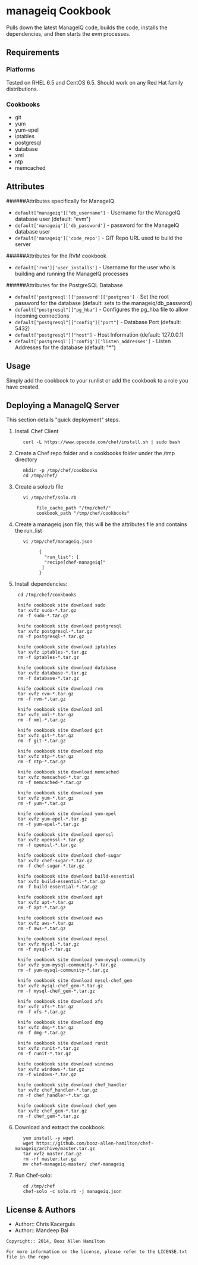 manageiq Cookbook
=================
Pulls down the latest ManageIQ code, builds the code, installs the dependencies, and then starts the evm processes.

Requirements
------------
### Platforms
Tested on RHEL 6.5 and CentOS 6.5. Should work on any Red Hat family distributions.

### Cookbooks
- git
- yum
- yum-epel
- iptables
- postgresql
- database
- xml
- ntp
- memcached

Attributes
----------
######Attributes specifically for ManageIQ
- `default["manageiq"]["db_username"]` - Username for the ManageIQ database user (default: "evm")
- `default['manageiq']['db_password']` - password for the ManageIQ database user
- `default['manageiq']['code_repo']` - GIT Repo URL used to build the server

######Attributes for the RVM cookbook
- `default['rvm']['user_installs']` - Username for the user who is building and running the ManageIQ processes

######Attributes for the PostgreSQL Database
- `default['postgresql']['password']['postgres']` - Set the root password for the database (default: sets to the manageiq/db_password)
- `default["postgresql"]["pg_hba"]` - Configures the pg_hba file to allow incoming connections
- `default["postgresql"]["config"]["port"]` - Database Port (default: 5432)
- `default["postgresql"]["host"]` - Host Information (default: 127.0.0.1)
- `default['postgresql']['config']['listen_addresses']` - Listen Addresses for the database (default: "*")

Usage
-----
Simply add the cookbook to your runlist or add the cookbook to a role you have created.


Deploying a ManageIQ Server
-----------
This section details "quick deployment" steps.

1. Install Chef Client


          curl -L https://www.opscode.com/chef/install.sh | sudo bash

2. Create a Chef repo folder and a cookbooks folder under the /tmp directory


          mkdir -p /tmp/chef/cookbooks
          cd /tmp/chef/

3. Create a solo.rb file


          vi /tmp/chef/solo.rb
         
               file_cache_path "/tmp/chef/"
               cookbook_path "/tmp/chef/cookbooks"

4. Create a manageiq.json file, this will be the attributes file and contains the run_list


          vi /tmp/chef/manageiq.json
        
                {
                  "run_list": [
                  "recipe[chef-manageiq]"
                 ]
                }


4. Install dependencies:

        cd /tmp/chef/cookbooks
        
        knife cookbook site download sudo
        tar xvfz sudo-*.tar.gz
        rm -f sudo-*.tar.gz        
        
        knife cookbook site download postgresql
        tar xvfz postgresql-*.tar.gz
        rm -f postgresql-*.tar.gz
         
        knife cookbook site download iptables
        tar xvfz iptables-*.tar.gz
        rm -f iptables-*.tar.gz
         
        knife cookbook site download database
        tar xvfz database-*.tar.gz
        rm -f database-*.tar.gz
         
        knife cookbook site download rvm
        tar xvfz rvm-*.tar.gz
        rm -f rvm-*.tar.gz
         
        knife cookbook site download xml
        tar xvfz xml-*.tar.gz
        rm -f xml-*.tar.gz
         
        knife cookbook site download git
        tar xvfz git-*.tar.gz
        rm -f git-*.tar.gz
         
        knife cookbook site download ntp
        tar xvfz ntp-*.tar.gz
        rm -f ntp-*.tar.gz
         
        knife cookbook site download memcached
        tar xvfz memcached-*.tar.gz
        rm -f memcached-*.tar.gz
         
        knife cookbook site download yum
        tar xvfz yum-*.tar.gz
        rm -f yum-*.tar.gz
             
        knife cookbook site download yum-epel
        tar xvfz yum-epel-*.tar.gz
        rm -f yum-epel-*.tar.gz
         
        knife cookbook site download openssl
        tar xvfz openssl-*.tar.gz
        rm -f openssl-*.tar.gz
         
        knife cookbook site download chef-sugar
        tar xvfz chef-sugar-*.tar.gz
        rm -f chef-sugar-*.tar.gz
         
        knife cookbook site download build-essential
        tar xvfz build-essential-*.tar.gz
        rm -f build-essential-*.tar.gz
        
        knife cookbook site download apt
        tar xvfz apt-*.tar.gz
        rm -f apt-*.tar.gz

        knife cookbook site download aws
        tar xvfz aws-*.tar.gz
        rm -f aws-*.tar.gz

        knife cookbook site download mysql
        tar xvfz mysql-*.tar.gz
        rm -f mysql-*.tar.gz
        
        knife cookbook site download yum-mysql-community
        tar xvfz yum-mysql-community-*.tar.gz
        rm -f yum-mysql-community-*.tar.gz

        knife cookbook site download mysql-chef_gem
        tar xvfz mysql-chef_gem-*.tar.gz
        rm -f mysql-chef_gem-*.tar.gz

        knife cookbook site download xfs
        tar xvfz xfs-*.tar.gz
        rm -f xfs-*.tar.gz

        knife cookbook site download dmg
        tar xvfz dmg-*.tar.gz
        rm -f dmg-*.tar.gz

        knife cookbook site download runit
        tar xvfz runit-*.tar.gz
        rm -f runit-*.tar.gz
        
        knife cookbook site download windows
        tar xvfz windows-*.tar.gz
        rm -f windows-*.tar.gz     
        
        knife cookbook site download chef_handler
        tar xvfz chef_handler-*.tar.gz
        rm -f chef_handler-*.tar.gz        
        
        knife cookbook site download chef_gem
        tar xvfz chef_gem-*.tar.gz
        rm -f chef_gem-*.tar.gz    
        
6. Download and extract the cookbook:

          yum install -y wget
          wget https://github.com/booz-allen-hamilton/chef-manageiq/archive/master.tar.gz
          tar xvfz master.tar.gz 
          rm -rf master.tar.gz 
          mv chef-manageiq-master/ chef-manageiq
    
7. Run Chef-solo:

          cd /tmp/chef
          chef-solo -c solo.rb -j manageiq.json

License & Authors
-----------------
- Author:: Chris Kacerguis
- Author:: Mandeep Bal

```text
Copyright:: 2014, Booz Allen Hamilton

For more information on the license, please refer to the LICENSE.txt file in the repo
```
